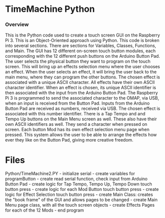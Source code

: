 # TimeMachine Python

### Overview 
This is the Python code used to create a touch screen GUI on the Raspberry Pi 3. This is an Object-Oriented approach using Python. This code is broken into several sections. There are sections for Variables, Classes, Functions, and Main. The GUI has 12 different on-screen touch button modules, each corresponding with the 12 different push buttons on the Arduino Button Pad. The user selects the physical button they want to program on the touch screen. This will bring up an effects selection menu where the user chooses an effect. When the user selects an effect, it will bring the user back to the main menu, where they can program the other buttons. The chosen effect is associated with a unique ASCII character. All effects have their own ASCII character identifier. When an effect is chosen, its unique ASCII identifier is then associated with the input from the Arduino Button Pad. The Raspberry Pi 3 is programmed to send the associated character to the OMAP, via USB, when an input is received from the Button Pad. Inputs from the Arduino Button Pad are received as numbers, received via USB. The chosen effect is associated with this number identifier. There is a Tap Tempo and and Tempo Up buttons on the Main Menu screen as well. These also have their own ASCII identifiers as well. They send a character when pressed on screen. Each button Mod has its own effect selection menu page when pressed. This system allows the user to be able to arrange the effects how ever they like on the Button Pad, giving more creative freedom. 

# Files
Python/TimeMachine2.PY
	- initialize serial
	- create variables for programButton
	- create read serial function, check input from Arduino Button Pad
	- create logic for Tap Tempo, Tempo Up, Tempo Down touch button press
	- create logic for each Mod Button touch button press
	- create logic for Effect Selection  touch button press
	- create Main Class: creates the "book frame" of the GUI and allows pages to be changed
	- create Main Menu page class, with all the touch screen objects
	- create Effects Pages for each of the 12 Mods
	- end program 